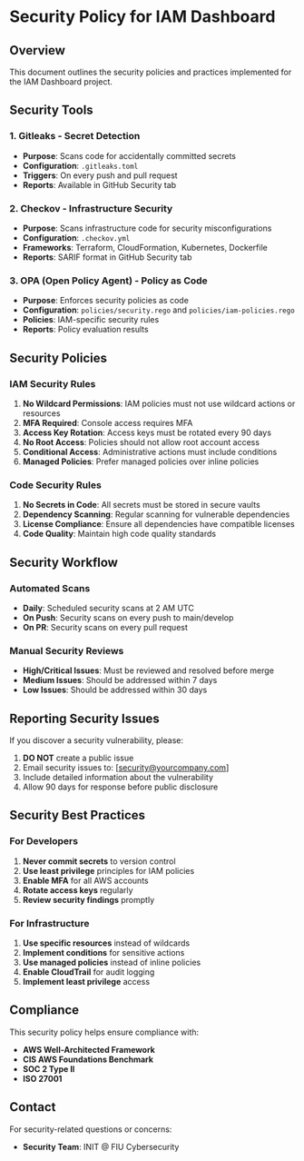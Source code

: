 # Security Policy for IAM Dashboard

## Overview
This document outlines the security policies and practices implemented for the IAM Dashboard project.

## Security Tools

### 1. Gitleaks - Secret Detection
- **Purpose**: Scans code for accidentally committed secrets
- **Configuration**: `.gitleaks.toml`
- **Triggers**: On every push and pull request
- **Reports**: Available in GitHub Security tab

### 2. Checkov - Infrastructure Security
- **Purpose**: Scans infrastructure code for security misconfigurations
- **Configuration**: `.checkov.yml`
- **Frameworks**: Terraform, CloudFormation, Kubernetes, Dockerfile
- **Reports**: SARIF format in GitHub Security tab

### 3. OPA (Open Policy Agent) - Policy as Code
- **Purpose**: Enforces security policies as code
- **Configuration**: `policies/security.rego` and `policies/iam-policies.rego`
- **Policies**: IAM-specific security rules
- **Reports**: Policy evaluation results

## Security Policies

### IAM Security Rules
1. **No Wildcard Permissions**: IAM policies must not use wildcard actions or resources
2. **MFA Required**: Console access requires MFA
3. **Access Key Rotation**: Access keys must be rotated every 90 days
4. **No Root Access**: Policies should not allow root account access
5. **Conditional Access**: Administrative actions must include conditions
6. **Managed Policies**: Prefer managed policies over inline policies

### Code Security Rules
1. **No Secrets in Code**: All secrets must be stored in secure vaults
2. **Dependency Scanning**: Regular scanning for vulnerable dependencies
3. **License Compliance**: Ensure all dependencies have compatible licenses
4. **Code Quality**: Maintain high code quality standards

## Security Workflow

### Automated Scans
- **Daily**: Scheduled security scans at 2 AM UTC
- **On Push**: Security scans on every push to main/develop
- **On PR**: Security scans on every pull request

### Manual Security Reviews
- **High/Critical Issues**: Must be reviewed and resolved before merge
- **Medium Issues**: Should be addressed within 7 days
- **Low Issues**: Should be addressed within 30 days

## Reporting Security Issues

If you discover a security vulnerability, please:
1. **DO NOT** create a public issue
2. Email security issues to: [security@yourcompany.com]
3. Include detailed information about the vulnerability
4. Allow 90 days for response before public disclosure

## Security Best Practices

### For Developers
1. **Never commit secrets** to version control
2. **Use least privilege** principles for IAM policies
3. **Enable MFA** for all AWS accounts
4. **Rotate access keys** regularly
5. **Review security findings** promptly

### For Infrastructure
1. **Use specific resources** instead of wildcards
2. **Implement conditions** for sensitive actions
3. **Use managed policies** instead of inline policies
4. **Enable CloudTrail** for audit logging
5. **Implement least privilege** access

## Compliance

This security policy helps ensure compliance with:
- **AWS Well-Architected Framework**
- **CIS AWS Foundations Benchmark**
- **SOC 2 Type II**
- **ISO 27001**

## Contact

For security-related questions or concerns:
- **Security Team**: INIT @ FIU Cybersecurity
